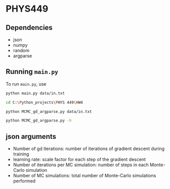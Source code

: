 # PHYS449

## Dependencies

- json
- numpy
- random
- argparse

## Running `main.py`

To run `main.py`, use

```sh
python main.py data/in.txt
```

```sh
cd C:\Python_projects\PHYS 449\HW4
```
```sh
python MCMC_gd_argparse.py data/in.txt
```
```sh
python MCMC_gd_argparse.py -h
```
## json arguments
- Number of gd iterations: number of iterations of gradient descent during training
- learning rate: scale factor for each step of the gradient descent
- Number of iterations per MC simulation: number of steps in each Monte-Carlo simulation
- Number of MC simulations: total number of Monte-Carlo simulations performed
